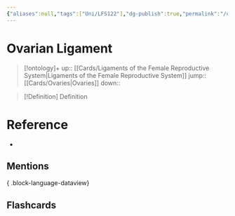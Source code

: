 ```yaml
---
{"aliases":null,"tags":["Uni/LFS122"],"dg-publish":true,"permalink":"/cards/ovarian-ligament/","dgPassFrontmatter":true}
---
```


# Ovarian Ligament

> [!ontology]+
> up:: [[Cards/Ligaments of the Female Reproductive System\|Ligaments of the Female Reproductive System]]
> jump:: [[Cards/Ovaries\|Ovaries]]
> down:: 

> [!Definition] Definition

# Reference

- 

## Mentions


{ .block-language-dataview}

## Flashcards
